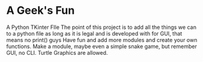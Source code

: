 # A Geek's Fun
A Python TKinter FIle
The point of this project is to add all the things we can to a python file as long as it is legal and is developed with for GUI, that means no print() guys
Have fun and add more modules and create your own functions.
Make a module, maybe even a simple snake game, but remember GUI, no CLI. Turtle Graphics are allowed.
